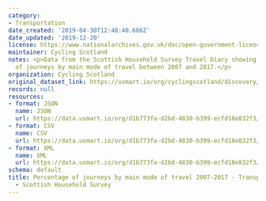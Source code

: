 ```yaml
---
category:
- Transportation
date_created: '2019-04-30T12:48:40.686Z'
date_updated: '2019-12-20'
license: https://www.nationalarchives.gov.uk/doc/open-government-licence/version/3/
maintainer: Cycling Scotland
notes: <p>Data from the Scottish Household Survey Travel Diary showing percentage
  of journeys by main mode of travel between 2007 and 2017.</p>
organization: Cycling Scotland
original_dataset_link: https://usmart.io/org/cyclingscotland/discovery/discovery-view-detail/43ea90d9-39d4-44a6-bb44-b83a6955f6ab
records: null
resources:
- format: JSON
  name: JSON
  url: https://data.usmart.io/org/d1b773fa-d2bd-4830-b399-ecfd18e832f3/resource?resourceGUID=febbc0b9-e30b-4743-9d62-77b029c696dd
- format: CSV
  name: CSV
  url: https://data.usmart.io/org/d1b773fa-d2bd-4830-b399-ecfd18e832f3/resource?resourceGUID=1e4e42a2-e891-4595-bbe7-043491118569
- format: XML
  name: XML
  url: https://data.usmart.io/org/d1b773fa-d2bd-4830-b399-ecfd18e832f3/resource?resourceGUID=48559fa7-126e-4d5a-9f5f-4ded9ca4d30f
schema: default
title: Percentage of journeys by main mode of travel 2007-2017 - Transport and Travel
  - Scottish Household Survey
---
```

